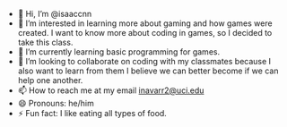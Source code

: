 - 👋 Hi, I’m @isaaccnn
- 👀 I’m interested in learning more about gaming and how games were created. I want to know more about coding in games, so I decided to take this class.
- 🌱 I’m currently learning basic programming for games.
- 💞️ I’m looking to collaborate on coding with my classmates because I also want to learn from them I believe we can better become if we can help one another. 
- 📫 How to reach me at my email inavarr2@uci.edu 
- 😄 Pronouns: he/him 
- ⚡ Fun fact: I like eating all types of food.

<!---
isaaccnn/isaaccnn is a ✨ special ✨ repository because its `README.md` (this file) appears on your GitHub profile.
You can click the Preview link to take a look at your changes.
--->
